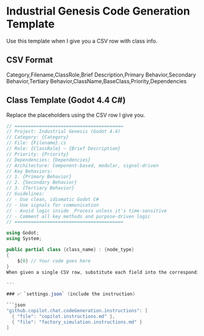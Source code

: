 # Industrial Genesis Code Generation Template

Use this template when I give you a CSV row with class info.

## CSV Format

Category,Filename,ClassRole,Brief Description,Primary Behavior,Secondary Behavior,Tertiary Behavior,ClassName,BaseClass,Priority,Dependencies

## Class Template (Godot 4.4 C#)

Replace the placeholders using the CSV row I give you.

```csharp
// ========================================
// Project: Industrial Genesis (Godot 4.4)
// Category: {Category}
// File: {Filename}.cs
// Role: {ClassRole} – {Brief Description}
// Priority: {Priority}
// Dependencies: {Dependencies}
// Architecture: Component-based, modular, signal-driven
// Key Behaviors:
// 1. {Primary Behavior}
// 2. {Secondary Behavior}
// 3. {Tertiary Behavior}
// Guidelines:
// - Use clean, idiomatic Godot C#
// - Use signals for communication
// - Avoid logic inside _Process unless it's time-sensitive
// - Comment all key methods and purpose-driven logic
// ========================================

using Godot;
using System;

public partial class {class_name} : {node_type}
{
    ${0} // Your code goes here
}
When given a single CSV row, substitute each field into the corresponding {placeholder} and generate a full Godot C# class using best practices.

---

### ✅ `settings.json` (include the instruction)

```json
"github.copilot.chat.codeGeneration.instructions": [
  { "file": "copilot.instructions.md" },
  { "file": "factory_simulation.instructions.md" }
]